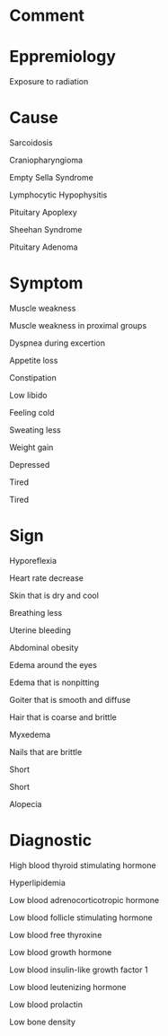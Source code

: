 # Comment

# Eppremiology

Exposure to radiation

# Cause

Sarcoidosis

Craniopharyngioma

Empty Sella Syndrome

Lymphocytic Hypophysitis

Pituitary Apoplexy

Sheehan Syndrome

Pituitary Adenoma

# Symptom

Muscle weakness

Muscle weakness in proximal groups

Dyspnea during excertion

Appetite loss

Constipation

Low libido

Feeling cold

Sweating less

Weight gain

Depressed

Tired

Tired

# Sign

Hyporeflexia

Heart rate decrease

Skin that is dry and cool

Breathing less

Uterine bleeding

Abdominal obesity

Edema around the eyes

Edema that is nonpitting

Goiter that is smooth and diffuse

Hair that is coarse and brittle

Myxedema

Nails that are brittle

Short

Short

Alopecia

# Diagnostic

High blood thyroid stimulating hormone

Hyperlipidemia

Low blood adrenocorticotropic hormone

Low blood follicle stimulating hormone

Low blood free thyroxine

Low blood growth hormone

Low blood insulin-like growth factor 1

Low blood leutenizing hormone

Low blood prolactin

Low bone density
